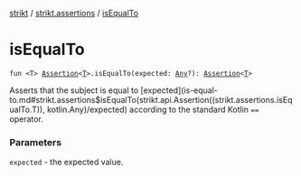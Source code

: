 [strikt](../index.md) / [strikt.assertions](index.md) / [isEqualTo](./is-equal-to.md)

# isEqualTo

`fun <T> `[`Assertion`](../strikt.api/-assertion/index.md)`<`[`T`](is-equal-to.md#T)`>.isEqualTo(expected: `[`Any`](https://kotlinlang.org/api/latest/jvm/stdlib/kotlin/-any/index.html)`?): `[`Assertion`](../strikt.api/-assertion/index.md)`<`[`T`](is-equal-to.md#T)`>`

Asserts that the subject is equal to [expected](is-equal-to.md#strikt.assertions$isEqualTo(strikt.api.Assertion((strikt.assertions.isEqualTo.T)), kotlin.Any)/expected) according to the standard
Kotlin `==` operator.

### Parameters

`expected` - the expected value.